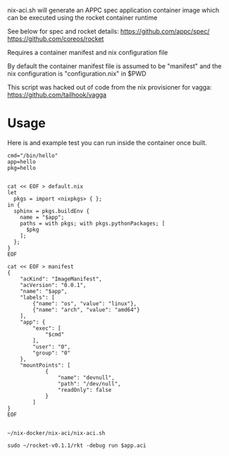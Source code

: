 nix-aci.sh will generate an APPC spec application container image which can be executed using the rocket container runtime

See below for spec and rocket details:
https://github.com/appc/spec/
https://github.com/coreos/rocket

Requires a container manifest and nix configuration file

By default the container manifest file is assumed to be "manifest" and the nix configuration is "configuration.nix" in $PWD

This script was hacked out of code from the nix provisioner for vagga:
https://github.com/tailhook/vagga

# Usage

Here is and example test you can run inside the container once built.


    cmd="/bin/hello"
    app=hello
    pkg=hello


    cat << EOF > default.nix
    let
      pkgs = import <nixpkgs> { };
    in {
      sphinx = pkgs.buildEnv {
        name = "$app";
        paths = with pkgs; with pkgs.pythonPackages; [
          $pkg
        ];
      };
    }
    EOF

    cat << EOF > manifest
    {
        "acKind": "ImageManifest",
        "acVersion": "0.0.1",
        "name": "$app",
        "labels": [
            {"name": "os", "value": "linux"},
            {"name": "arch", "value": "amd64"}
        ],
        "app": {
            "exec": [
                "$cmd"
            ],
            "user": "0",
            "group": "0"
        },
        "mountPoints": [
                {
                    "name": "devnull",
                    "path": "/dev/null",
                    "readOnly": false
                }
            ]
    }
    EOF


    ~/nix-docker/nix-aci/nix-aci.sh

    sudo ~/rocket-v0.1.1/rkt -debug run $app.aci


